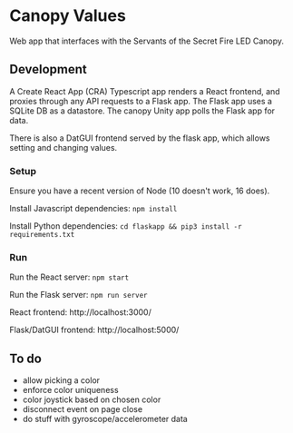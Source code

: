 # Canopy Values

Web app that interfaces with the Servants of the Secret Fire LED Canopy.

## Development

A Create React App (CRA) Typescript app renders a React frontend, and proxies through any API
requests to a Flask app. The Flask app uses a SQLite DB as a datastore. The canopy Unity app polls
the Flask app for data.

There is also a DatGUI frontend served by the flask app, which allows setting and changing values.

### Setup

Ensure you have a recent version of Node (10 doesn't work, 16 does).

Install Javascript dependencies:
`npm install`

Install Python dependencies:
`cd flaskapp && pip3 install -r requirements.txt`

### Run

Run the React server:
`npm start`

Run the Flask server:
`npm run server`

React frontend: http://localhost:3000/

Flask/DatGUI frontend: http://localhost:5000/

## To do

- allow picking a color
- enforce color uniqueness
- color joystick based on chosen color
- disconnect event on page close
- do stuff with gyroscope/accelerometer data
